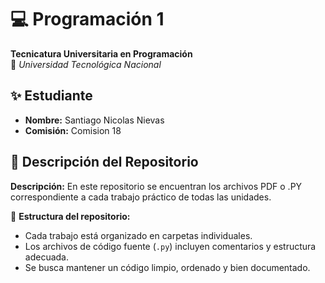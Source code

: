 # 💻 Programación 1  
**Tecnicatura Universitaria en Programación**  
📍 *Universidad Tecnológica Nacional*  

## ✨ Estudiante  
- **Nombre:** Santiago Nicolas Nievas 
- **Comisión:** Comision 18  

## 📂 Descripción del Repositorio  
**Descripción:** En este repositorio se encuentran los archivos PDF o .PY correspondiente a cada trabajo práctico de todas las unidades.

📌 **Estructura del repositorio:**  
- Cada trabajo está organizado en carpetas individuales.  
- Los archivos de código fuente (`.py`) incluyen comentarios y estructura adecuada.  
- Se busca mantener un código limpio, ordenado y bien documentado. 
